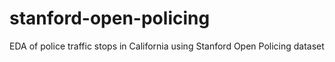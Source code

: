 # stanford-open-policing
EDA of police traffic stops in California using Stanford Open Policing dataset
